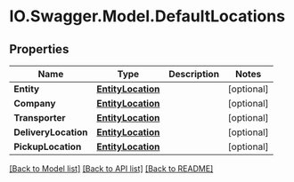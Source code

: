 # IO.Swagger.Model.DefaultLocations
## Properties

Name | Type | Description | Notes
------------ | ------------- | ------------- | -------------
**Entity** | [**EntityLocation**](EntityLocation.md) |  | [optional] 
**Company** | [**EntityLocation**](EntityLocation.md) |  | [optional] 
**Transporter** | [**EntityLocation**](EntityLocation.md) |  | [optional] 
**DeliveryLocation** | [**EntityLocation**](EntityLocation.md) |  | [optional] 
**PickupLocation** | [**EntityLocation**](EntityLocation.md) |  | [optional] 

[[Back to Model list]](../README.md#documentation-for-models) [[Back to API list]](../README.md#documentation-for-api-endpoints) [[Back to README]](../README.md)

